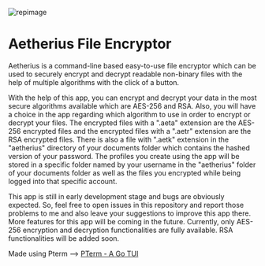 
![repimage](https://i.ibb.co/31CZNzc/Aetherius.png)

# Aetherius File Encryptor

Aetherius is a command-line based easy-to-use file encryptor which can be used to securely encrypt and decrypt readable non-binary files with the help of multiple algorithms with the click of a button.

With the help of this app, you can encrypt and decrypt your data in the most secure algorithms available which are AES-256 and RSA. Also, you will have a choice in the app regarding which algorithm to use in order to encrypt or decrypt your files. The encrypted files with a ".aeta" extension are the AES-256 encrypted files and the encrypted files with a ".aetr" extension are the RSA encrypted files. There is also a file with ".aetk" extension in the "aetherius" directory of your documents folder which contains the hashed version of your password. The profiles you create using the app will be stored in a specific folder named by your username in the "aetherius" folder of your documents folder as well as the files you encrypted while being logged into that specific account.

This app is still in early development stage and bugs are obviously expected. So, feel free to open issues in this repository and report those problems to me and also leave your suggestions to improve this app there. More features for this app will be coming in the future. Currently, only AES-256 encryption and decryption functionalities are fully available. RSA functionalities will be added soon.

Made using Pterm --> [PTerm - A Go TUI](https://pterm.sh/)
